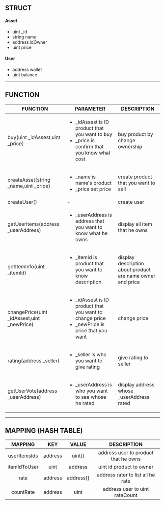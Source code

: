 ## **STRUCT**

#### Asset
 * uint _id
 * string name
 * address  idOwner
 * uint price

#### User
 - address wallet
 - uint balance

---

## **FUNCTION**

|FUNCTION|PARAMETER|DESCRIPTION|
|---|---|---|
|buy(uint _idAssest,uint _price) |<ul><li>_idAssest is ID product that you want to buy</li><li>_price is confirm that you know what cost</li></ul>|buy product by change ownership|
|createAsset(string _name,uint _price)|<ul><li>_name is name's product</li><li>_price set price</li></ul>|create product that you want to sell|
|createUser()|-|create user|
|getUserItems(address _userAddress)|<ul><li>_userAddress is address that you want to know what he owns</li></ul>|display all item that he owns|
|getItemInfo(uint _itemId)|<ul><li>_itemId is product that you want to know description</li></ul>|display description about product are name owner and price|
|changePrice(uint _idAssest,uint _newPrice)|<ul><li>_idAssest is ID product that you want to change price</li><li>_newPrice is price that you want</li></ul>|change price|
|rating(address _seller)|<ul><li>_seller is who you want to give rating</li></ul>|give rating to seller|
|getUserVote(address _userAddress)|<ul><li>_userAddress is who you want to see whose he rated</li></ul>|display address whose _userAddress rated|

---

## **MAPPING (HASH TABLE)**

| MAPPING | KEY | VALUE| DESCRIPTION |
|:-------:|:---:|:----:|:-----------:|
|userItemsIds|address|uint[]|address user to product that he owns|
|itemIdToUser|uint|address|uint id product to owner|
|rate|address|address[]|address rater to list all he rate|
|countRate|address|uint|address user to uint rateCount|
